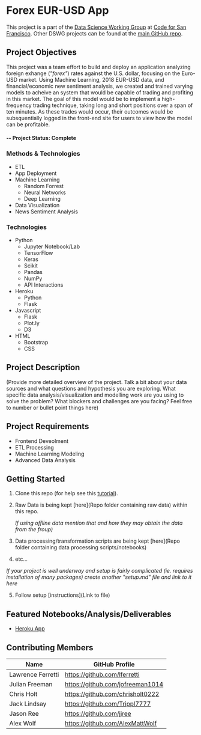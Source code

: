 # Forex EUR-USD App
This project is a part of the [Data Science Working Group](http://datascience.codeforsanfrancisco.org) at [Code for San Francisco](http://www.codeforsanfrancisco.org).  Other DSWG projects can be found at the [main GitHub repo](https://github.com/sfbrigade/data-science-wg).

## Project Objectives
This project was a team effort to build and deploy an application analyzing foreign exhange (_"forex"_) rates against the U.S. dollar, focusing on the Euro-USD market. Using Machine Learning, 2018 EUR-USD data, and financial/economic new sentiment analysis, we created and trained varying models to acheive an system that would be capable of trading and profiting in this market. The goal of this model would be to implement a high-frequency trading technique, taking long and short positions over a span of ten minutes. As these trades would occur, their outcomes would be subsquentially logged in the front-end site for users to view how the model can be profitable.

#### -- Project Status: Complete

### Methods & Technologies
* ETL
* App Deployment
* Machine Learning
    * Random Forrest
    * Neural Networks
    * Deep Learning
* Data Visualization
* News Sentiment Analysis

### Technologies
* Python 
    * Jupyter Notebook/Lab
    * TensorFlow
    * Keras
    * Scikit
    * Pandas
    * NumPy
    * API Interactions
* Heroku
    * Python
    * Flask
* Javascript
    * Flask
    * Plot.ly
    * D3
* HTML
    * Bootstrap
    * CSS

## Project Description
(Provide more detailed overview of the project.  Talk a bit about your data sources and what questions and hypothesis you are exploring. What specific data analysis/visualization and modelling work are you using to solve the problem? What blockers and challenges are you facing?  Feel free to number or bullet point things here)

## Project Requirements

- Frontend Deveolment
- ETL Processing
- Machine Learning Modeling
- Advanced Data Analysis

## Getting Started

1. Clone this repo (for help see this [tutorial](https://help.github.com/articles/cloning-a-repository/)).
2. Raw Data is being kept [here](Repo folder containing raw data) within this repo.

    *If using offline data mention that and how they may obtain the data from the froup)*
    
3. Data processing/transformation scripts are being kept [here](Repo folder containing data processing scripts/notebooks)
4. etc...

*If your project is well underway and setup is fairly complicated (ie. requires installation of many packages) create another "setup.md" file and link to it here*  

5. Follow setup [instructions](Link to file)

## Featured Notebooks/Analysis/Deliverables
* [Heroku App](link)

## Contributing Members

|Name     | GitHub Profile |
|---------|----------------|
| Lawrence Ferretti | https://github.com/lferretti |
| Julian Freeman | https://github.com/jofreeman1014 |
| Chris Holt | https://github.com/chrisholt0222 |
| Jack Lindsay | https://github.com/Trippl7777 |
| Jason Ree | https://github.com/jjree |
| Alex Wolf | https://github.com/AlexMattWolf |

